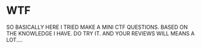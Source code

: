 # WTF
SO BASICALLY HERE I TRIED MAKE A MINI CTF QUESTIONS.
BASED ON THE KNOWLEDGE I HAVE.
DO TRY IT. AND YOUR REVIEWS WILL MEANS A LOT....
